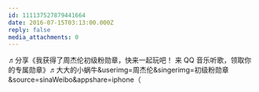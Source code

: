 ```yaml
---
id: 111137527879441664
date: 2016-07-15T03:13:00.000Z
reply: false
media_attachments: 0
---
```


♬分享《我获得了周杰伦初级粉勋章，快来一起玩吧！ 来 QQ 音乐听歌，领取你的专属勋章》♬大大的小蜗牛&userimg=周杰伦&singerimg=初级粉勋章&source=sinaWeibo&appshare=iphone（

